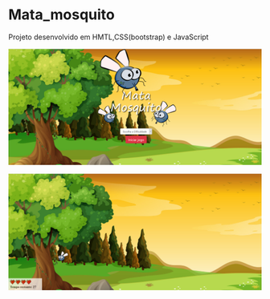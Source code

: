 # Mata_mosquito
Projeto desenvolvido em HMTL,CSS(bootstrap) e JavaScript

![menu](https://github.com/wigor-silva/Mata_mosquito/blob/master/menu.png)

![jogo](https://github.com/wigor-silva/Mata_mosquito/blob/master/jogo.png)
